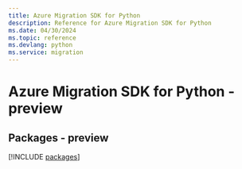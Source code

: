 ```yaml
---
title: Azure Migration SDK for Python
description: Reference for Azure Migration SDK for Python
ms.date: 04/30/2024
ms.topic: reference
ms.devlang: python
ms.service: migration
---
```

# Azure Migration SDK for Python - preview
## Packages - preview
[!INCLUDE [packages](migration-index.md)]